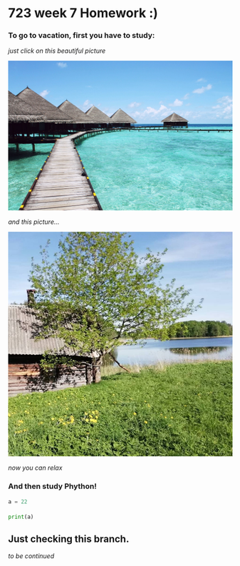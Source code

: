# 723 week 7 Homework :)

### To go to vacation, first you have to study:
*just click on this beautiful picture*

<a href="https://drive.google.com/file/d/1KRwxeJ94nPdW7zxnthvn4eG3ZNXqPgOs/view?usp=sharing
" target="_blank"><img src="https://github.com/AnnaAndzane/723w7-1/blob/master/vacation.jpg" 
alt="IMAGE ALT TEXT HERE"/></a>

*and this picture...*

[![IMAGE ALT TEXT HERE](https://github.com/AnnaAndzane/723w7-1/blob/master/32324223_2113116038716466_2066146343327367168_n.jpg)](https://drive.google.com/file/d/15Y7nB7wO5O6mQ5BoG3stq69DYSpXQMlI/view?usp=sharing)

*now you can relax*

### And then study Phython!

```python
a = 22

print(a)
```
## Just checking this branch.
*to be continued*
